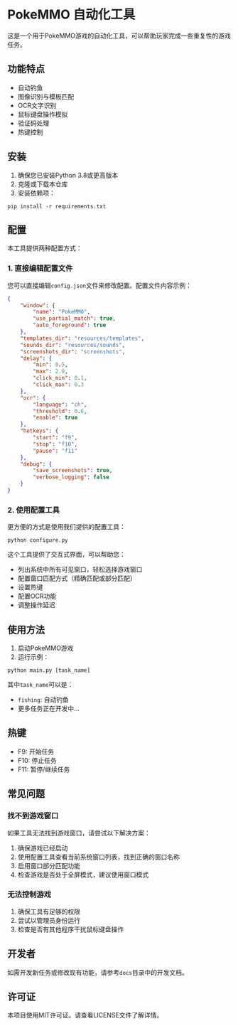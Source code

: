 # PokeMMO 自动化工具

这是一个用于PokeMMO游戏的自动化工具，可以帮助玩家完成一些重复性的游戏任务。

## 功能特点

- 自动钓鱼
- 图像识别与模板匹配
- OCR文字识别
- 鼠标键盘操作模拟
- 验证码处理
- 热键控制

## 安装

1. 确保您已安装Python 3.8或更高版本
2. 克隆或下载本仓库
3. 安装依赖项：

```
pip install -r requirements.txt
```

## 配置

本工具提供两种配置方式：

### 1. 直接编辑配置文件

您可以直接编辑`config.json`文件来修改配置。配置文件内容示例：

```json
{
    "window": {
        "name": "PokeMMO",
        "use_partial_match": true,
        "auto_foreground": true
    },
    "templates_dir": "resources/templates",
    "sounds_dir": "resources/sounds",
    "screenshots_dir": "screenshots",
    "delay": {
        "min": 0.5,
        "max": 2.0,
        "click_min": 0.1,
        "click_max": 0.3
    },
    "ocr": {
        "language": "ch",
        "threshold": 0.6,
        "enable": true
    },
    "hotkeys": {
        "start": "f9",
        "stop": "f10",
        "pause": "f11"
    },
    "debug": {
        "save_screenshots": true,
        "verbose_logging": false
    }
}
```

### 2. 使用配置工具

更方便的方式是使用我们提供的配置工具：

```
python configure.py
```

这个工具提供了交互式界面，可以帮助您：
- 列出系统中所有可见窗口，轻松选择游戏窗口
- 配置窗口匹配方式（精确匹配或部分匹配）
- 设置热键
- 配置OCR功能
- 调整操作延迟

## 使用方法

1. 启动PokeMMO游戏
2. 运行示例：

```
python main.py [task_name]
```

其中`task_name`可以是：
- `fishing`: 自动钓鱼
- 更多任务正在开发中...

## 热键

- F9: 开始任务
- F10: 停止任务
- F11: 暂停/继续任务

## 常见问题

### 找不到游戏窗口

如果工具无法找到游戏窗口，请尝试以下解决方案：
1. 确保游戏已经启动
2. 使用配置工具查看当前系统窗口列表，找到正确的窗口名称
3. 启用窗口部分匹配功能
4. 检查游戏是否处于全屏模式，建议使用窗口模式

### 无法控制游戏

1. 确保工具有足够的权限
2. 尝试以管理员身份运行
3. 检查是否有其他程序干扰鼠标键盘操作

## 开发者

如需开发新任务或修改现有功能，请参考`docs`目录中的开发文档。

## 许可证

本项目使用MIT许可证。请查看LICENSE文件了解详情。 